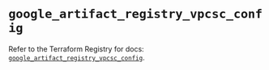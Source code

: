 # `google_artifact_registry_vpcsc_config`

Refer to the Terraform Registry for docs: [`google_artifact_registry_vpcsc_config`](https://registry.terraform.io/providers/hashicorp/google-beta/5.30.0/docs/resources/google_artifact_registry_vpcsc_config).
